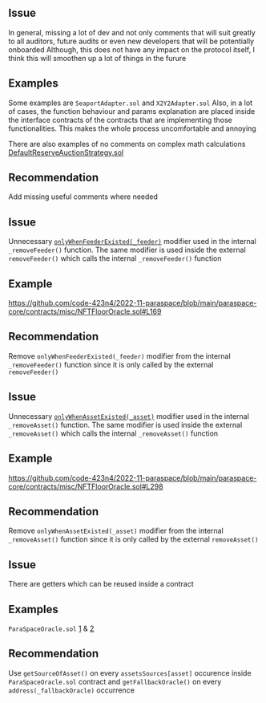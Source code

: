 ## Issue
In general, missing a lot of dev and not only comments that will suit greatly to all auditors, future audits or even new developers that will be potentially onboarded
Although, this does not have any impact on the protocol itself, I think this will smoothen up a lot of things in the furure
## Examples
Some examples are `SeaportAdapter.sol` and `X2Y2Adapter.sol`
Also, in a lot of cases, the function behaviour and params explanation are placed inside the interface contracts of the contracts that are implementing those functionalities. This makes the whole process uncomfortable and annoying

There are also examples of no comments on complex math calculations
[DefaultReserveAuctionStrategy.sol](https://github.com/code-423n4/2022-11-paraspace/blob/main/paraspace-core/contracts/protocol/pool/DefaultReserveAuctionStrategy.sol#L90)
## Recommendation
Add missing useful comments where needed

## Issue
Unnecessary [`onlyWhenFeederExisted(_feeder)`](https://github.com/code-423n4/2022-11-paraspace/blob/main/paraspace-core/contracts/misc/NFTFloorOracle.sol#L169
) modifier used in the internal `_removeFeeder()` function. The same modifier is used inside the external `removeFeeder()` which calls the internal `_removeFeeder()` function
## Example
https://github.com/code-423n4/2022-11-paraspace/blob/main/paraspace-core/contracts/misc/NFTFloorOracle.sol#L169
## Recommendation
Remove `onlyWhenFeederExisted(_feeder)` modifier from the internal `_removeFeeder()` function since it is only called by the external `removeFeeder()`

## Issue
Unnecessary [`onlyWhenAssetExisted(_asset)`](https://github.com/code-423n4/2022-11-paraspace/blob/main/paraspace-core/contracts/misc/NFTFloorOracle.sol#L298) modifier used in the internal `_removeAsset()` function. The same modifier is used inside the external `_removeAsset()` which calls the internal `_removeAsset()` function
## Example
https://github.com/code-423n4/2022-11-paraspace/blob/main/paraspace-core/contracts/misc/NFTFloorOracle.sol#L298
## Recommendation
Remove `onlyWhenAssetExisted(_asset)` modifier from the internal `_removeAsset()` function since it is only called by the external `removeAsset()`

## Issue
There are getters which can be reused inside a contract
## Examples
`ParaSpaceOracle.sol` [1](https://github.com/code-423n4/2022-11-paraspace/blob/main/paraspace-core/contracts/misc/ParaSpaceOracle.sol#L214) & [2](https://github.com/code-423n4/2022-11-paraspace/blob/main/paraspace-core/contracts/misc/ParaSpaceOracle.sol#L204)
## Recommendation
Use `getSourceOfAsset()` on every `assetsSources[asset]` occurence inside `ParaSpaceOracle.sol` contract and `getFallbackOracle()` on every `address(_fallbackOracle)` occurrence